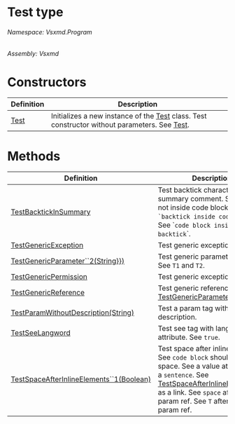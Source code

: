 <a name='T-Vsxmd-Program-Test'></a>
# Test type

###### Namespace:  Vsxmd.Program

###### Assembly:  Vsxmd

# Constructors

| Definition | Description |
|-|-|
| [Test](Constructors/Constructors.md) | Initializes a new instance of the [Test](././Test.md) class.  Test constructor without parameters.  See [Test](#). |

# Methods

| Definition | Description |
|-|-|
| [TestBacktickInSummary](Methods/TestBacktickInSummary.md) | Test backtick characters in summary comment.  See \`should not inside code block\`.  See `` `backtick inside code block` ``.  See \``code block inside backtick`\`. |
| [TestGenericException](Methods/TestGenericException.md) | Test generic exception type. |
| [TestGenericParameter\`\`2(String}})](Methods/TestGenericParameter``2.md) | Test generic parameter type.  See `T1` and `T2`. |
| [TestGenericPermission](Methods/TestGenericPermission.md) | Test generic exception type. |
| [TestGenericReference](Methods/TestGenericReference.md) | Test generic reference type.  See [TestGenericParameter\`\`2](TestGenericParameter``2.md). |
| [TestParamWithoutDescription(String)](Methods/TestParamWithoutDescription.md) | Test a param tag without description. |
| [TestSeeLangword](Methods/TestSeeLangword.md) | Test see tag with langword attribute. See `true`. |
| [TestSpaceAfterInlineElements\`\`1(Boolean)](Methods/TestSpaceAfterInlineElements``1.md) | Test space after inline elements.  See `code block` should follow a space.  See a value at the end of a `sentence`.  See [TestSpaceAfterInlineElements\`\`1](#) as a link.  See `space` after a param ref.  See `T` after a type param ref. |
